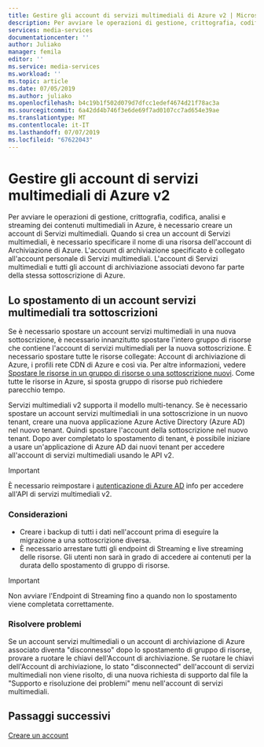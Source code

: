```yaml
---
title: Gestire gli account di servizi multimediali di Azure v2 | Microsoft Docs
description: Per avviare le operazioni di gestione, crittografia, codifica, analisi e streaming dei contenuti multimediali in Azure, è necessario creare un account di Servizi multimediali. Questo articolo illustra come gestire gli account di servizi multimediali di Azure v2.
services: media-services
documentationcenter: ''
author: Juliako
manager: femila
editor: ''
ms.service: media-services
ms.workload: ''
ms.topic: article
ms.date: 07/05/2019
ms.author: juliako
ms.openlocfilehash: b4c19b1f502d079d7dfcc1edef4674d21f78ac3a
ms.sourcegitcommit: 6a42dd4b746f3e6de69f7ad0107cc7ad654e39ae
ms.translationtype: MT
ms.contentlocale: it-IT
ms.lasthandoff: 07/07/2019
ms.locfileid: "67622043"
---
```

# <a name="manage-azure-media-services-v2-accounts"></a>Gestire gli account di servizi multimediali di Azure v2

Per avviare le operazioni di gestione, crittografia, codifica, analisi e streaming dei contenuti multimediali in Azure, è necessario creare un account di Servizi multimediali. Quando si crea un account di Servizi multimediali, è necessario specificare il nome di una risorsa dell'account di Archiviazione di Azure. L'account di archiviazione specificato è collegato all'account personale di Servizi multimediali. L'account di Servizi multimediali e tutti gli account di archiviazione associati devono far parte della stessa sottoscrizione di Azure.  

## <a name="moving-a-media-services-account-between-subscriptions"></a>Lo spostamento di un account servizi multimediali tra sottoscrizioni 

Se è necessario spostare un account servizi multimediali in una nuova sottoscrizione, è necessario innanzitutto spostare l'intero gruppo di risorse che contiene l'account di servizi multimediali per la nuova sottoscrizione. È necessario spostare tutte le risorse collegate: Account di archiviazione di Azure, i profili rete CDN di Azure e così via. Per altre informazioni, vedere [Spostare le risorse in un gruppo di risorse o una sottoscrizione nuovi](../../azure-resource-manager/resource-group-move-resources.md). Come tutte le risorse in Azure, si sposta gruppo di risorse può richiedere parecchio tempo.

Servizi multimediali v2 supporta il modello multi-tenancy. Se è necessario spostare un account servizi multimediali in una sottoscrizione in un nuovo tenant, creare una nuova applicazione Azure Active Directory (Azure AD) nel nuovo tenant. Quindi spostare l'account della sottoscrizione nel nuovo tenant. Dopo aver completato lo spostamento di tenant, è possibile iniziare a usare un'applicazione di Azure AD dai nuovi tenant per accedere all'account di servizi multimediali usando le API v2. 

> [!IMPORTANT]
> È necessario reimpostare i [autenticazione di Azure AD](media-services-portal-get-started-with-aad.md) info per accedere all'API di servizi multimediali v2.  
### <a name="considerations"></a>Considerazioni

* Creare i backup di tutti i dati nell'account prima di eseguire la migrazione a una sottoscrizione diversa.
* È necessario arrestare tutti gli endpoint di Streaming e live streaming delle risorse. Gli utenti non sarà in grado di accedere ai contenuti per la durata dello spostamento di gruppo di risorse. 

> [!IMPORTANT]
> Non avviare l'Endpoint di Streaming fino a quando non lo spostamento viene completata correttamente.

### <a name="troubleshoot"></a>Risolvere problemi 

Se un account servizi multimediali o un account di archiviazione di Azure associato diventa "disconnesso" dopo lo spostamento di gruppo di risorse, provare a ruotare le chiavi dell'Account di archiviazione. Se ruotare le chiavi dell'Account di archiviazione, lo stato "disconnected" dell'account di servizi multimediali non viene risolto, di una nuova richiesta di supporto dal file la "Supporto e risoluzione dei problemi" menu nell'account di servizi multimediali.  
 
## <a name="next-steps"></a>Passaggi successivi

[Creare un account](media-services-portal-create-account.md)
